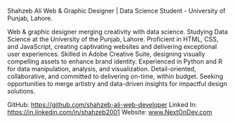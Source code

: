 Shahzeb Ali
Web & Graphic Designer | Data Science Student - University of Punjab, Lahore.

Web & graphic designer merging creativity with data science. Studying Data Science at the University of the Punjab, Lahore. Proficient in HTML, CSS, and JavaScript, creating captivating websites and delivering exceptional user experiences. Skilled in Adobe Creative Suite, designing visually compelling assets to enhance brand identity. Experienced in Python and R for data manipulation, analysis, and visualization. Detail-oriented, collaborative, and committed to delivering on-time, within budget. Seeking opportunities to merge artistry and data-driven insights for impactful design solutions.

GitHub: https://github.com/shahzeb-ali-web-developer
Linked In: https://in.linkedin.com/in/shahzeb2001
Website: www.NextOnDev.com
